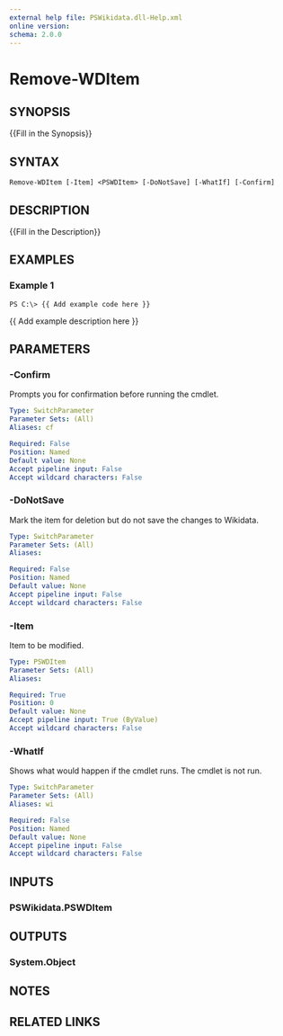 ```yaml
---
external help file: PSWikidata.dll-Help.xml
online version: 
schema: 2.0.0
---
```


# Remove-WDItem

## SYNOPSIS
{{Fill in the Synopsis}}

## SYNTAX

```
Remove-WDItem [-Item] <PSWDItem> [-DoNotSave] [-WhatIf] [-Confirm]
```

## DESCRIPTION
{{Fill in the Description}}

## EXAMPLES

### Example 1
```
PS C:\> {{ Add example code here }}
```

{{ Add example description here }}

## PARAMETERS

### -Confirm
Prompts you for confirmation before running the cmdlet.

```yaml
Type: SwitchParameter
Parameter Sets: (All)
Aliases: cf

Required: False
Position: Named
Default value: None
Accept pipeline input: False
Accept wildcard characters: False
```

### -DoNotSave
Mark the item for deletion but do not save the changes to Wikidata.

```yaml
Type: SwitchParameter
Parameter Sets: (All)
Aliases: 

Required: False
Position: Named
Default value: None
Accept pipeline input: False
Accept wildcard characters: False
```

### -Item
Item to be modified.

```yaml
Type: PSWDItem
Parameter Sets: (All)
Aliases: 

Required: True
Position: 0
Default value: None
Accept pipeline input: True (ByValue)
Accept wildcard characters: False
```

### -WhatIf
Shows what would happen if the cmdlet runs.
The cmdlet is not run.

```yaml
Type: SwitchParameter
Parameter Sets: (All)
Aliases: wi

Required: False
Position: Named
Default value: None
Accept pipeline input: False
Accept wildcard characters: False
```

## INPUTS

### PSWikidata.PSWDItem


## OUTPUTS

### System.Object

## NOTES

## RELATED LINKS


